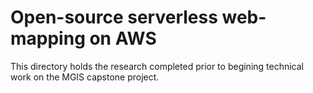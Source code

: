 # Open-source serverless web-mapping on AWS

This directory holds the research completed prior to begining technical work on the MGIS capstone project. 

